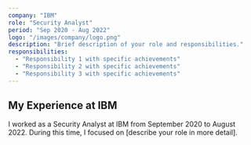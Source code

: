 ```yaml
---
company: "IBM"
role: "Security Analyst"
period: "Sep 2020 - Aug 2022"
logo: "/images/company/logo.png"
description: "Brief description of your role and responsibilities."
responsibilities:
  - "Responsibility 1 with specific achievements"
  - "Responsibility 2 with specific achievements"
  - "Responsibility 3 with specific achievements"
---
```

## My Experience at IBM
I worked as a Security Analyst at IBM from September 2020 to August 2022. During this time, I focused on [describe your role in more detail].